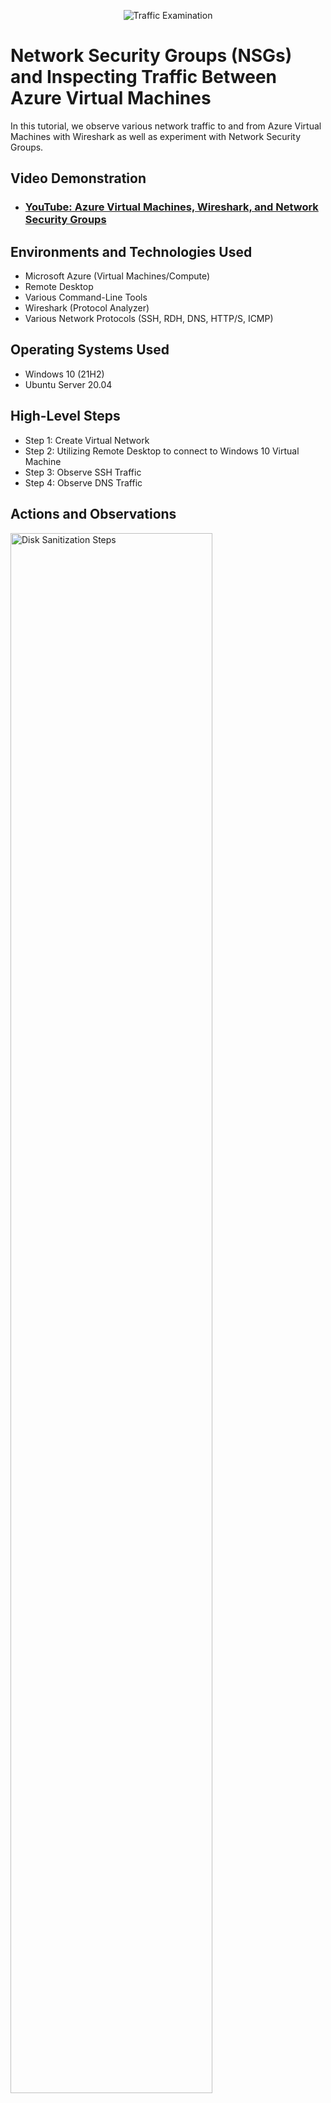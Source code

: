 <p align="center">
<img src="https://i.imgur.com/Ua7udoS.png" alt="Traffic Examination"/>
</p>

<h1>Network Security Groups (NSGs) and Inspecting Traffic Between Azure Virtual Machines</h1>
In this tutorial, we observe various network traffic to and from Azure Virtual Machines with Wireshark as well as experiment with Network Security Groups. <br />


<h2>Video Demonstration</h2>

- ### [YouTube: Azure Virtual Machines, Wireshark, and Network Security Groups](https://www.youtube.com)

<h2>Environments and Technologies Used</h2>

- Microsoft Azure (Virtual Machines/Compute)
- Remote Desktop
- Various Command-Line Tools
- Wireshark (Protocol Analyzer)
- Various Network Protocols (SSH, RDH, DNS, HTTP/S, ICMP)


<h2>Operating Systems Used </h2>

- Windows 10 (21H2)
- Ubuntu Server 20.04

<h2>High-Level Steps</h2>

- Step 1: Create Virtual Network
- Step 2: Utilizing Remote Desktop to connect to Windows 10 Virtual Machine
- Step 3: Observe SSH Traffic 
- Step 4: Observe DNS Traffic

<h2>Actions and Observations</h2>

<p>
<img src="https://imgur.com/AXAMlgd.png" height="80%" width="80%" alt="Disk Sanitization Steps"/>
</p>
<h2>Completed Virtual Network </h2>
<p> 
 First, a resource group was created in Azure. Inside the virtual network, there is a subnet with two virtual machines. One VM is running Windows 10 (VM1) and the other is running Linux Ubuntu (VM2). There is an NSG in between the two, a firewall. Configurations were made to the firewall to connect the two machines and to analyze the traffic using Wireshark.

</p>
<br />

<p>
<img src="https://i.imgur.com/CCF6HZz.png" height="80%" width="80%" alt="Disk Sanitization Steps"/>
</p>
<h1> Utilizing Remote Desktop to connect to Windows 10 Virtual Machine </h1>
<p>

</p>
<br />

<p>
<img src="https://i.imgur.com/Z4Ii33x.png" height="80%" width="80%" alt="Disk Sanitization Steps"/>
</p>
<h1> Wireshark (Protocol Analyzer) and Traffic Analysis </h1>
<p>
Lorem ipsum dolor sit amet, consectetur adipiscing elit, sed do eiusmod tempor incididunt ut labore et dolore magna aliqua. Ut enim ad minim veniam, quis nostrud exercitation ullamco laboris nisi ut aliquip ex ea commodo consequat. Duis aute irure dolor in reprehenderit in voluptate velit esse cillum dolore eu fugiat nulla pariatur.
</p>
<br />
